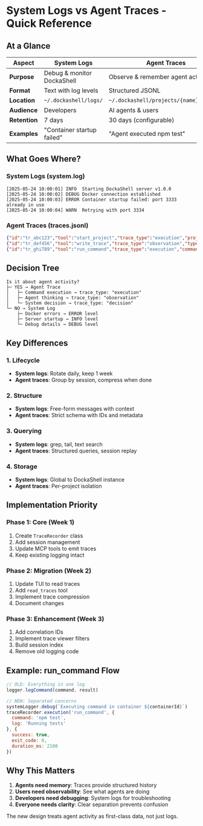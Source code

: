 # System Logs vs Agent Traces - Quick Reference

## At a Glance

| Aspect | System Logs | Agent Traces |
|--------|-------------|--------------|
| **Purpose** | Debug & monitor DockaShell | Observe & remember agent activity |
| **Format** | Text with log levels | Structured JSONL |
| **Location** | `~/.dockashell/logs/` | `~/.dockashell/projects/{name}/traces/` |
| **Audience** | Developers | AI agents & users |
| **Retention** | 7 days | 30 days (configurable) |
| **Examples** | "Container startup failed" | "Agent executed npm test" |

## What Goes Where?

### System Logs (system.log)
```
[2025-05-24 10:00:01] INFO  Starting DockaShell server v1.0.0
[2025-05-24 10:00:02] DEBUG Docker connection established
[2025-05-24 10:00:03] ERROR Container startup failed: port 3333 already in use
[2025-05-24 10:00:04] WARN  Retrying with port 3334
```

### Agent Traces (traces.jsonl)
```json
{"id":"tr_abc123","tool":"start_project","trace_type":"execution","project_name":"myapp","result":{"success":true}}
{"id":"tr_def456","tool":"write_trace","trace_type":"observation","type":"agent","text":"Planning React app structure"}
{"id":"tr_ghi789","tool":"run_command","trace_type":"execution","command":"npm init -y","result":{"success":true}}
```

## Decision Tree

```
Is it about agent activity?
├─ YES → Agent Trace
│   ├─ Command execution → trace_type: "execution"
│   ├─ Agent thinking → trace_type: "observation"
│   └─ System decision → trace_type: "decision"
└─ NO → System Log
    ├─ Docker errors → ERROR level
    ├─ Server startup → INFO level
    └─ Debug details → DEBUG level
```

## Key Differences

### 1. Lifecycle
- **System logs**: Rotate daily, keep 1 week
- **Agent traces**: Group by session, compress when done

### 2. Structure
- **System logs**: Free-form messages with context
- **Agent traces**: Strict schema with IDs and metadata

### 3. Querying
- **System logs**: grep, tail, text search
- **Agent traces**: Structured queries, session replay

### 4. Storage
- **System logs**: Global to DockaShell instance
- **Agent traces**: Per-project isolation

## Implementation Priority

### Phase 1: Core (Week 1)
1. Create `TraceRecorder` class
2. Add session management
3. Update MCP tools to emit traces
4. Keep existing logging intact

### Phase 2: Migration (Week 2)
1. Update TUI to read traces
2. Add `read_traces` tool
3. Implement trace compression
4. Document changes

### Phase 3: Enhancement (Week 3)
1. Add correlation IDs
2. Implement trace viewer filters
3. Build session index
4. Remove old logging code

## Example: run_command Flow

```javascript
// OLD: Everything in one log
logger.logCommand(command, result)

// NEW: Separated concerns
systemLogger.debug(`Executing command in container ${containerId}`)
traceRecorder.execution('run_command', {
  command: 'npm test',
  log: 'Running tests'
}, {
  success: true,
  exit_code: 0,
  duration_ms: 2100
})
```

## Why This Matters

1. **Agents need memory**: Traces provide structured history
2. **Users need observability**: See what agents are doing
3. **Developers need debugging**: System logs for troubleshooting
4. **Everyone needs clarity**: Clear separation prevents confusion

The new design treats agent activity as first-class data, not just logs.
